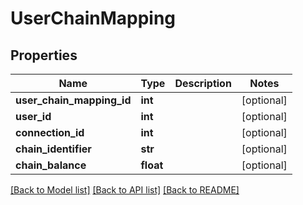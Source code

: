 # UserChainMapping

## Properties
Name | Type | Description | Notes
------------ | ------------- | ------------- | -------------
**user_chain_mapping_id** | **int** |  | [optional] 
**user_id** | **int** |  | [optional] 
**connection_id** | **int** |  | [optional] 
**chain_identifier** | **str** |  | [optional] 
**chain_balance** | **float** |  | [optional] 

[[Back to Model list]](../README.md#documentation-for-models) [[Back to API list]](../README.md#documentation-for-api-endpoints) [[Back to README]](../README.md)


